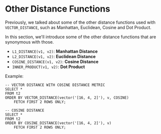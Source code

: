 # Other Distance Functions

Previously, we talked about some of the other distance functions used with `VECTOR_DISTANCE`, such as Manhattan,
Euclidean, Cosine and Dot Product.

In this section, we'll introduce some of the other distance functions that are synonymous with those.

- `L1_DISTANCE(v1, v2)`: **Manhattan Distance**
- `L2_DISTANCE(v1, v2)`: **Euclidean Distance**
- `COSINE_DISTANCE(v1, v2)`: **Cosine Distance**
- `INNER_PRODUCT(v1, v2)`: **Dot Product**

Example:

```oracle
-- VECTOR DISTANCE WITH COSINE DISTANCE METRIC
SELECT *
FROM t2
ORDER BY VECTOR_DISTANCE(vector('[16, 4, 2]'), v, COSINE)
    FETCH FIRST 2 ROWS ONLY;

-- COSINE DISTANCE
SELECT *
FROM t2
ORDER BY COSINE_DISTANCE(vector('[16, 4, 2]'), v)
    FETCH FIRST 2 ROWS ONLY;
```